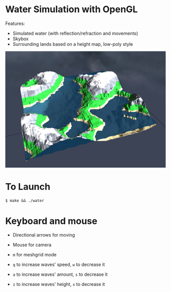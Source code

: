 # Water Simulation with OpenGL

Features:

- Simulated water (with reflection/refraction and movements)
- Skybox
- Surrounding lands based on a height map, low-poly style

![Example](examples/example.png)

# To Launch

```
$ make && ./water
```

# Keyboard and mouse

- Directional arrows for moving
- Mouse for camera

- `m` for meshgrid mode
- `q` to increase waves' speed, `w` to decrease it
- `a` to increase waves' amount, `s` to decrease it
- `z` to increase waves' height, `x` to decrease it

